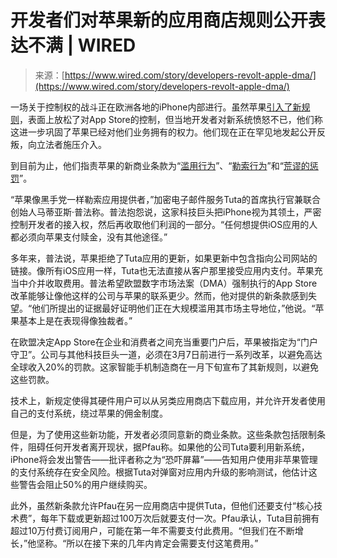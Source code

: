 <!--yml

类别：未分类

日期：2024-05-27 14:47:43

-->

# 开发者们对苹果新的应用商店规则公开表达不满 | WIRED

> 来源：[https://www.wired.com/story/developers-revolt-apple-dma/](https://www.wired.com/story/developers-revolt-apple-dma/)

一场关于控制权的战斗正在欧洲各地的iPhone内部进行。虽然苹果[引入了新规则](https://www.wired.com/story/apple-app-store-sideloading-europe-dma/)，表面上放松了对App Store的控制，但当地开发者对新系统愤怒不已，他们称这进一步巩固了苹果已经对他们业务拥有的权力。他们现在正在罕见地发起公开反叛，向立法者施压介入。

到目前为止，他们指责苹果的新商业条款为“[滥用行为](https://proton.me/blog/apple-dma-compliance-plan-trap)”、“[勒索行为](https://newsroom.spotify.com/2024-01-26/apples-proposed-changes-reject-the-goals-of-the-dma/)”和“[荒谬的惩罚](https://twitter.com/dhh/status/1750669170411495710)”。

“苹果像黑手党一样勒索应用提供者，”加密电子邮件服务Tuta的首席执行官兼联合创始人马蒂亚斯·普法称。普法抱怨说，这家科技巨头把iPhone视为其领土，严密控制开发者的接入权，然后再收取他们利润的一部分。“任何想提供iOS应用的人都必须向苹果支付赎金，没有其他途径。”

多年来，普法说，苹果拒绝了Tuta应用的更新，如果更新中包含指向公司网站的链接。像所有iOS应用一样，Tuta也无法直接从客户那里接受应用内支付。苹果充当中介并收取费用。普法希望欧盟数字市场法案（DMA）强制执行的App Store改革能够让像他这样的公司与苹果的联系更少。然而，他对提供的新条款感到失望。“他们所提出的证据最好证明他们正在大规模滥用其市场主导地位，”他说。“苹果基本上是在表现得像独裁者。”

在欧盟决定App Store在企业和消费者之间充当重要门户后，苹果被指定为“门户守卫”。公司与其他科技巨头一道，必须在3月7日前进行一系列改革，以避免高达全球收入20%的罚款。这家智能手机制造商在一月下旬宣布了其新规则，以避免这些罚款。

技术上，新规定使得其硬件用户可以从另类应用商店下载应用，并允许开发者使用自己的支付系统，绕过苹果的佣金制度。

但是，为了使用这些新功能，开发者必须同意新的商业条款。这些条款包括限制条件，阻碍任何开发者离开现状，据Pfau称。如果他的公司Tuta要利用新系统，iPhone将会发出警告——批评者称之为“恐吓屏幕”——告知用户使用非苹果管理的支付系统存在安全风险。根据Tuta对弹窗对应用内升级的影响测试，他估计这些警告会阻止50%的用户继续购买。

此外，虽然新条款允许Pfau在另一应用商店中提供Tuta，但他们还要支付“核心技术费”，每年下载或更新超过100万次后就要支付一次。Pfau承认，Tuta目前拥有超过10万付费订阅用户，可能在第一年不需要支付此费用。“但我们在不断增长，”他坚称。“所以在接下来的几年内肯定会需要支付这笔费用。”
